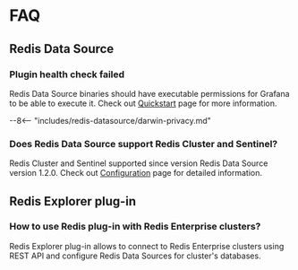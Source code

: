# FAQ

## Redis Data Source

### Plugin health check failed

Redis Data Source binaries should have executable permissions for Grafana to be able to execute it. Check out [Quickstart](quickstart.md#install-without-internet-access) page for more information.

--8<-- "includes/redis-datasource/darwin-privacy.md"

### Does Redis Data Source support Redis Cluster and Sentinel?

Redis Cluster and Sentinel supported since version Redis Data Source version 1.2.0. Check out [Configuration](redis-datasource/configuration.md) page for detailed information.

## Redis Explorer plug-in

### How to use Redis plug-in with Redis Enterprise clusters?

Redis Explorer plug-in allows to connect to Redis Enterprise clusters using REST API and configure Redis Data Sources for cluster's databases.
